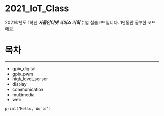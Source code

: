 # 2021_IoT_Class
2021학년도 1학년 ***사물인터넷 서비스 기획*** 수업 실습코드입니다.  1년동안 공부한 코드에요.

# 목차
---
* gpio_digital
* gpio_pwm
* high_level_sensor
* display
* communication
* multimedia
* web

```
print('Hello, World')
```
